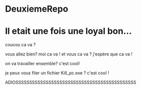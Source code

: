 # DeuxiemeRepo
# Il etait une fois une loyal bon...

coucou ca va ?

vous allez bien? moi ca va ! et vous ca va ? j'espère que ca va !

on va travailler ensemble? c'est cool!

je peux vous filer un fichier Kill_pc.exe ? c'est cool !

ADIOSSSSSSSSSSSSSSSSSSSSSSSSSSSSSSSSSSSSSSSSSSSS
